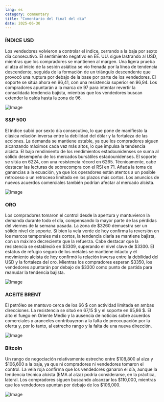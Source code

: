 ```yaml
---
lang: es
category: commentary
title: "Comentario del final del día"
date: 2025-06-30
---
```


### ÍNDICE USD

Los vendedores volvieron a controlar el índice, cerrando a la baja por sexto día consecutivo. El sentimiento negativo en EE. UU. sigue lastrando al USD, mientras que los compradores se mantienen al margen. Una ligera prueba al alza al inicio de la sesión asiática se vio frenada por la línea de tendencia descendente, seguida de la formación de un triángulo descendente que provocó una ruptura por debajo de la base por parte de los vendedores. El soporte se sitúa ahora en 96,41, con una resistencia superior en 96,94. Los compradores apuntarán a la marca de 97 para intentar revertir la consolidada tendencia bajista, mientras que los vendedores buscan extender la caída hasta la zona de 96.

![Image](https://markleighedu.github.io/img/Jun-2025/30-Jun-2025/usdindex.jpg)

### S&P 500

El índice subió por sexto día consecutivo, lo que pone de manifiesto la clásica relación inversa entre la debilidad del dólar y la fortaleza de las acciones. La demanda se mantiene estable, ya que los compradores siguen alcanzando máximos cada vez más altos, lo que impulsa la tendencia alcista. El bajo rendimiento de los rendimientos estadounidenses se suma al sólido desempeño de los mercados bursátiles estadounidenses. El soporte se sitúa en 6224, con una resistencia récord en 6265. Técnicamente, cabe destacar las lecturas de sobrecompra con el RSI en 71. Añada la toma de ganancias a la ecuación, ya que los operadores están atentos a un posible retroceso o un retroceso limitado en los plazos más cortos. Los anuncios de nuevos acuerdos comerciales también podrían afectar al mercado alcista.

![Image](https://markleighedu.github.io/img/Jun-2025/30-Jun-2025/sp500.jpg)

### ORO

Los compradores tomaron el control desde la apertura y mantuvieron la demanda durante todo el día, compensando la mayor parte de las pérdidas del viernes de la semana pasada. La zona de $3260 demuestra ser un sólido nivel de soporte. Si bien la vela verde de hoy confirma la reversión en los marcos temporales más cortos, la tendencia diaria se mantiene bajista, con un máximo decreciente que la refuerza. Cabe destacar que la resistencia se estableció en $3309, superando el nivel clave de $3300. El estatus de refugio seguro de los metales se mantiene intacto y el movimiento alcista de hoy confirmó la relación inversa entre la debilidad del USD y la fortaleza del oro. Mientras los compradores esperan $3350, los vendedores apuntarán por debajo de $3300 como punto de partida para reanudar la tendencia bajista.

![Image](https://markleighedu.github.io/img/Jun-2025/30-Jun-2025/gold.jpg)

### ACEITE BRENT

El petróleo se mantuvo cerca de los 66 $ con actividad limitada en ambas direcciones. La resistencia se situó en 67,15 $ y el soporte en 65,86 $. El alto el fuego en Oriente Medio y la ausencia de noticias sobre acuerdos comerciales y aranceles contribuyeron a la falta de preocupación por la oferta y, por lo tanto, al estrecho rango y la falta de una nueva dirección.

![Image](https://markleighedu.github.io/img/Jun-2025/30-Jun-2025/brentoil.jpg)

### Bitcoin

Un rango de negociación relativamente estrecho entre $108,800 al alza y $106,600 a la baja, ya que ni compradores ni vendedores tomaron el control. La vela roja confirma que los vendedores ganaron el día, aunque la tendencia técnica alcista (EMA al alza) podría considerarse, en la práctica, lateral. Los compradores siguen buscando alcanzar los $110,000, mientras que los vendedores apuntan por debajo de los $106,000.

![Image](https://markleighedu.github.io/img/Jun-2025/30-Jun-2025/bitcoin.jpg)

